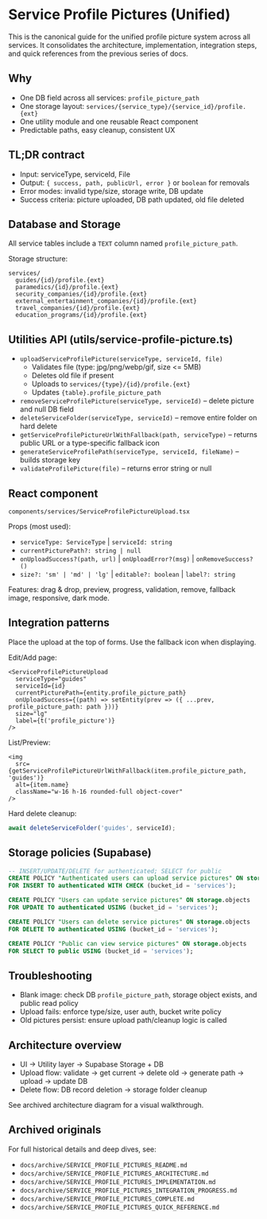 # Service Profile Pictures (Unified)

This is the canonical guide for the unified profile picture system across all services. It consolidates the architecture, implementation, integration steps, and quick references from the previous series of docs.

## Why

- One DB field across all services: `profile_picture_path`
- One storage layout: `services/{service_type}/{service_id}/profile.{ext}`
- One utility module and one reusable React component
- Predictable paths, easy cleanup, consistent UX

## TL;DR contract

- Input: serviceType, serviceId, File
- Output: `{ success, path, publicUrl, error }` or `boolean` for removals
- Error modes: invalid type/size, storage write, DB update
- Success criteria: picture uploaded, DB path updated, old file deleted

## Database and Storage

All service tables include a `TEXT` column named `profile_picture_path`.

Storage structure:

```
services/
  guides/{id}/profile.{ext}
  paramedics/{id}/profile.{ext}
  security_companies/{id}/profile.{ext}
  external_entertainment_companies/{id}/profile.{ext}
  travel_companies/{id}/profile.{ext}
  education_programs/{id}/profile.{ext}
```

## Utilities API (utils/service-profile-picture.ts)

- `uploadServiceProfilePicture(serviceType, serviceId, file)`
  - Validates file (type: jpg/png/webp/gif, size <= 5MB)
  - Deletes old file if present
  - Uploads to `services/{type}/{id}/profile.{ext}`
  - Updates `{table}.profile_picture_path`
- `removeServiceProfilePicture(serviceType, serviceId)` – delete picture and null DB field
- `deleteServiceFolder(serviceType, serviceId)` – remove entire folder on hard delete
- `getServiceProfilePictureUrlWithFallback(path, serviceType)` – returns public URL or a type-specific fallback icon
- `generateServiceProfilePath(serviceType, serviceId, fileName)` – builds storage key
- `validateProfilePicture(file)` – returns error string or null

## React component

`components/services/ServiceProfilePictureUpload.tsx`

Props (most used):

- `serviceType: ServiceType` | `serviceId: string`
- `currentPicturePath?: string | null`
- `onUploadSuccess?(path, url)` | `onUploadError?(msg)` | `onRemoveSuccess?()`
- `size?: 'sm' | 'md' | 'lg'` | `editable?: boolean` | `label?: string`

Features: drag & drop, preview, progress, validation, remove, fallback image, responsive, dark mode.

## Integration patterns

Place the upload at the top of forms. Use the fallback icon when displaying.

Edit/Add page:

```tsx
<ServiceProfilePictureUpload
  serviceType="guides"
  serviceId={id}
  currentPicturePath={entity.profile_picture_path}
  onUploadSuccess={(path) => setEntity(prev => ({ ...prev, profile_picture_path: path }))}
  size="lg"
  label={t('profile_picture')}
/>
```

List/Preview:

```tsx
<img
  src={getServiceProfilePictureUrlWithFallback(item.profile_picture_path, 'guides')}
  alt={item.name}
  className="w-16 h-16 rounded-full object-cover"
/> 
```

Hard delete cleanup:

```ts
await deleteServiceFolder('guides', serviceId);
```

## Storage policies (Supabase)

```sql
-- INSERT/UPDATE/DELETE for authenticated; SELECT for public
CREATE POLICY "Authenticated users can upload service pictures" ON storage.objects
FOR INSERT TO authenticated WITH CHECK (bucket_id = 'services');

CREATE POLICY "Users can update service pictures" ON storage.objects
FOR UPDATE TO authenticated USING (bucket_id = 'services');

CREATE POLICY "Users can delete service pictures" ON storage.objects
FOR DELETE TO authenticated USING (bucket_id = 'services');

CREATE POLICY "Public can view service pictures" ON storage.objects
FOR SELECT TO public USING (bucket_id = 'services');
```

## Troubleshooting

- Blank image: check DB `profile_picture_path`, storage object exists, and public read policy
- Upload fails: enforce type/size, user auth, bucket write policy
- Old pictures persist: ensure upload path/cleanup logic is called

## Architecture overview

- UI → Utility layer → Supabase Storage + DB
- Upload flow: validate → get current → delete old → generate path → upload → update DB
- Delete flow: DB record deletion → storage folder cleanup

See archived architecture diagram for a visual walkthrough.

## Archived originals

For full historical details and deep dives, see:

- `docs/archive/SERVICE_PROFILE_PICTURES_README.md`
- `docs/archive/SERVICE_PROFILE_PICTURES_ARCHITECTURE.md`
- `docs/archive/SERVICE_PROFILE_PICTURES_IMPLEMENTATION.md`
- `docs/archive/SERVICE_PROFILE_PICTURES_INTEGRATION_PROGRESS.md`
- `docs/archive/SERVICE_PROFILE_PICTURES_COMPLETE.md`
- `docs/archive/SERVICE_PROFILE_PICTURES_QUICK_REFERENCE.md`
